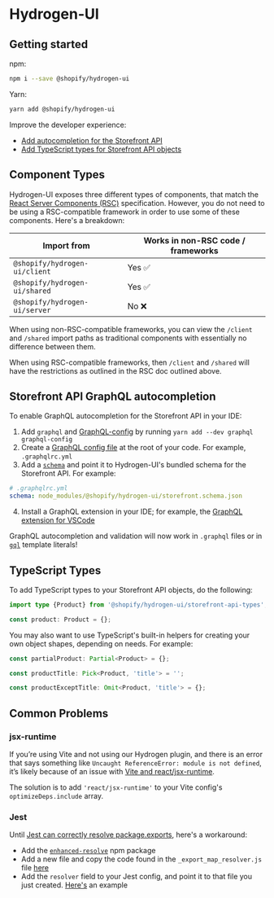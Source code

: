 # Hydrogen-UI

## Getting started

npm:

```bash
npm i --save @shopify/hydrogen-ui
```

Yarn:

```bash
yarn add @shopify/hydrogen-ui
```

Improve the developer experience:

- [Add autocompletion for the Storefront API](#storefront-api-graphql-autocompletion)
- [Add TypeScript types for Storefront API objects](#typescript-types)

## Component Types

Hydrogen-UI exposes three different types of components, that match the [React Server Components (RSC)](https://github.com/josephsavona/rfcs/blob/server-components/text/0000-server-components.md#capabilities--constraints-of-server-and-client-components) specification. However, you do not need to be using a RSC-compatible framework in order to use some of these components. Here's a breakdown:

| Import from                   | Works in non-RSC code / frameworks |
| ----------------------------- | ---------------------------------- |
| `@shopify/hydrogen-ui/client` | Yes ✅                             |
| `@shopify/hydrogen-ui/shared` | Yes ✅                             |
| `@shopify/hydrogen-ui/server` | No ❌                              |

When using non-RSC-compatible frameworks, you can view the `/client` and `/shared` import paths as traditional components with essentially no difference between them.

When using RSC-compatible frameworks, then `/client` and `/shared` will have the restrictions as outlined in the RSC doc outlined above.

## Storefront API GraphQL autocompletion

To enable GraphQL autocompletion for the Storefront API in your IDE:

1. Add `graphql` and [GraphQL-config](https://www.graphql-config.com/docs/user/user-installation) by running `yarn add --dev graphql graphql-config`
2. Create a [GraphQL config file](https://www.graphql-config.com/docs/user/user-usage) at the root of your code. For example, `.graphqlrc.yml`
3. Add a [`schema`](https://www.graphql-config.com/docs/user/user-schema) and point it to Hydrogen-UI's bundled schema for the Storefront API. For example:

```yml
# .graphqlrc.yml
schema: node_modules/@shopify/hydrogen-ui/storefront.schema.json
```

4. Install a GraphQL extension in your IDE; for example, the [GraphQL extension for VSCode](https://marketplace.visualstudio.com/items?itemName=GraphQL.vscode-graphql)

GraphQL autocompletion and validation will now work in `.graphql` files or in [`gql`](https://github.com/apollographql/graphql-tag) template literals!

## TypeScript Types

To add TypeScript types to your Storefront API objects, do the following:

```ts
import type {Product} from '@shopify/hydrogen-ui/storefront-api-types';

const product: Product = {};
```

You may also want to use TypeScript's built-in helpers for creating your own object shapes, depending on needs. For example:

```ts
const partialProduct: Partial<Product> = {};

const productTitle: Pick<Product, 'title'> = '';

const productExceptTitle: Omit<Product, 'title'> = {};
```

## Common Problems

### jsx-runtime

If you’re using Vite and not using our Hydrogen plugin, and there is an error that says something like `Uncaught ReferenceError: module is not defined`, it’s likely because of an issue with [Vite and react/jsx-runtime](https://github.com/vitejs/vite/issues/6215).

The solution is to add `'react/jsx-runtime'` to your Vite config's `optimizeDeps.include` array.

### Jest

Until [Jest can correctly resolve package.exports](https://github.com/facebook/jest/issues/9771), here's a workaround:

- Add the [`enhanced-resolve`](https://www.npmjs.com/package/enhanced-resolve) npm package
- Add a new file and copy the code found in the `_export_map_resolver.js` file [here](https://github.com/ceramicnetwork/js-dag-jose/commit/51750b4266bc57ae56af05e0899acf38c519799b#diff-3f698d0dc0e17487612dbe228105aa820683a2eb38343929c1c45d9a8aa479f8)
- Add the `resolver` field to your Jest config, and point it to that file you just created. [Here's](https://github.com/ceramicnetwork/js-dag-jose/commit/51750b4266bc57ae56af05e0899acf38c519799b#diff-7ae45ad102eab3b6d7e7896acd08c427a9b25b346470d7bc6507b6481575d519R55) an example
